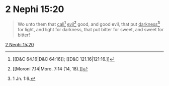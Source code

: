 # 2 Nephi 15:20

> Wo unto them that <u>call</u>[^a] <u>evil</u>[^b] good, and good evil, that put <u>darkness</u>[^c] for light, and light for darkness, that put bitter for sweet, and sweet for bitter!

[2 Nephi 15:20](https://www.churchofjesuschrist.org/study/scriptures/bofm/2-ne/15?lang=eng&id=p20#p20)


[^a]: [[D&C 64.16|D&C 64:16]]; [[D&C 121.16|121:16.]]
[^b]: [[Moroni 7.14|Moro. 7:14 (14, 18).]]
[^c]: 1 Jn. 1:6.
